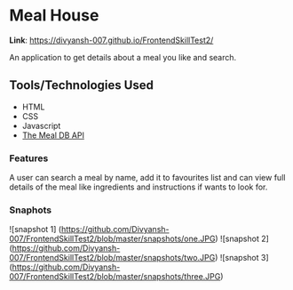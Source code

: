 # Meal House

<b>Link</b>: https://divyansh-007.github.io/FrontendSkillTest2/

An application to get details about a meal you like and search.

## Tools/Technologies Used
* HTML
* CSS
* Javascript
* [The Meal DB API](https://www.themealdb.com/api.php)

### Features
A user can search a meal by name, add it to favourites list and can view full details of the meal like ingredients and instructions if wants to look for.

### Snaphots
![snapshot 1] (https://github.com/Divyansh-007/FrontendSkillTest2/blob/master/snapshots/one.JPG)
![snapshot 2] (https://github.com/Divyansh-007/FrontendSkillTest2/blob/master/snapshots/two.JPG)
![snapshot 3] (https://github.com/Divyansh-007/FrontendSkillTest2/blob/master/snapshots/three.JPG)

